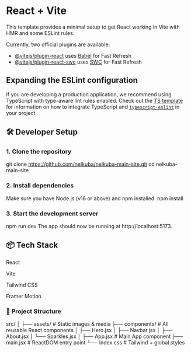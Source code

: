 # React + Vite

This template provides a minimal setup to get React working in Vite with HMR and some ESLint rules.

Currently, two official plugins are available:

- [@vitejs/plugin-react](https://github.com/vitejs/vite-plugin-react/blob/main/packages/plugin-react) uses [Babel](https://babeljs.io/) for Fast Refresh
- [@vitejs/plugin-react-swc](https://github.com/vitejs/vite-plugin-react/blob/main/packages/plugin-react-swc) uses [SWC](https://swc.rs/) for Fast Refresh

## Expanding the ESLint configuration

If you are developing a production application, we recommend using TypeScript with type-aware lint rules enabled. Check out the [TS template](https://github.com/vitejs/vite/tree/main/packages/create-vite/template-react-ts) for information on how to integrate TypeScript and [`typescript-eslint`](https://typescript-eslint.io) in your project.


## 🛠️ Developer Setup

### 1. **Clone the repository**

git clone https://github.com/nelkuba/nelkuba-main-site.git
cd nelkuba-main-site

### 2. **Install dependencies**

Make sure you have Node.js (v16 or above) and npm installed.
npm install

### 3. **Start the development server**
npm run dev
The app should now be running at http://localhost:5173.

## 📦 **Tech Stack**
React

Vite

Tailwind CSS

Framer Motion

### 📁 **Project Structure**

src/
│
├── assets/               # Static images & media
├── components/           # All reusable React components
│   ├── Hero.jsx
│   ├── Navbar.jsx
│   ├── About.jsx
│   └── Sparkles.jsx
│
├── App.jsx               # Main App component
├── main.jsx              # ReactDOM entry point
└── index.css             # Tailwind + global styles
